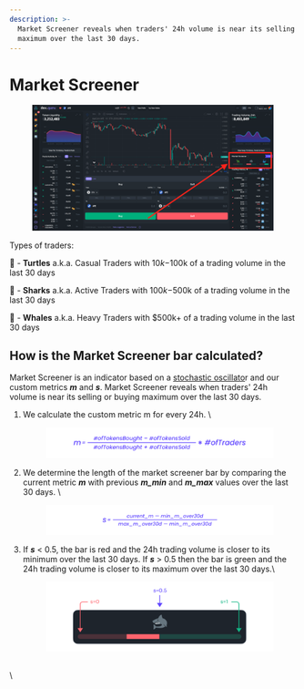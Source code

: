 ```yaml
---
description: >-
  Market Screener reveals when traders' 24h volume is near its selling or buying
  maximum over the last 30 days.
---
```


# Market Screener

<figure><img src="../../.gitbook/assets/Screen Shot 2023-01-18 at 6.05.22 PM.png" alt=""><figcaption></figcaption></figure>

Types of traders:&#x20;

🐢 - **Turtles** a.k.a. Casual Traders with $10k-$100k of a trading volume in the last 30 days‌

🦈 - **Sharks** a.k.a. Active Traders with $100k-$500k of a trading volume in the last 30 days‌

🐳 - **Whales** a.k.a. Heavy Traders with $500k+ of a trading volume in the last 30 days



## How is the Market Screener bar calculated?&#x20;

Market Screener is an indicator based on a [stochastic oscillato](https://en.wikipedia.org/wiki/Stochastic\_oscillator)r and our custom metrics _**m**_ and _**s**_. Market Screener reveals when traders' 24h volume is near its selling or buying maximum over the last 30 days.

1.  We calculate the custom metric m for every 24h. \


    <figure><img src="../../.gitbook/assets/002 (2).png" alt=""><figcaption></figcaption></figure>
2.  We determine the length of the market screener bar by comparing the current metric _**m**_ with previous _**m\_min**_ and _**m\_max**_ values over the last 30 days. \


    <figure><img src="../../.gitbook/assets/003.png" alt=""><figcaption></figcaption></figure>
3.  If _**s**_ < 0.5, the bar is red and the 24h trading volume is closer to its minimum over the last 30 days. If _**s**_ > 0.5 then the bar is green and the 24h trading volume is closer to its maximum over the last 30 days.\


    <figure><img src="../../.gitbook/assets/004.png" alt=""><figcaption></figcaption></figure>



\
\
